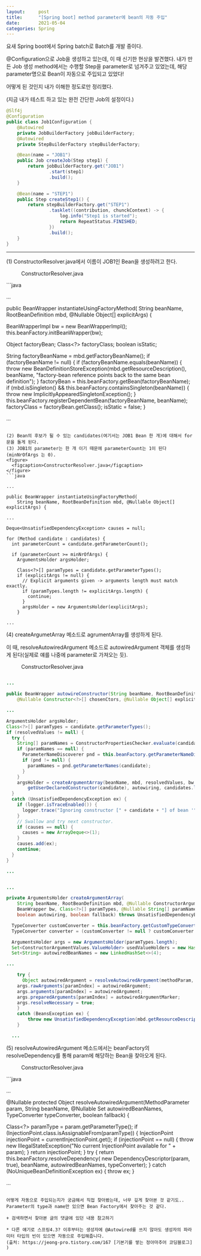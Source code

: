```yaml
---
layout:     post
title:      "[Spring boot] method parameter에 bean의 자동 주입"
date:       2021-05-04
categories: Spring
---
```


요새 Spring boot에서 Spring batch로 Batch를 개발 중이다.

@Configuration으로 Job을 생성하고 있는데, 이 때 신기한 현상을 발견했다.
내가 만든 Job 생성 method에서는 수행할 Step을 parameter로 넘겨주고 있었는데, 해당 parameter명으로 Bean이 자동으로 주입되고 있었다!
 
어떻게 된 것인지 내가 이해한 정도로만 정리했다.

(지금 내가 테스트 하고 있는 완전 간단한 Job의 설정이다.)

```java
@Slf4j
@Configuration
public class Job1Configuration {
    @Autowired
    private JobBuilderFactory jobBuilderFactory;
    @Autowired
    private StepBuilderFactory stepBuilderFactory;

    @Bean(name = "JOB1")
    public Job createJob(Step step1) {
        return jobBuilderFactory.get("JOB1")
                .start(step1)
                .build();
    }

    @Bean(name = "STEP1")
    public Step createStep1() {
        return stepBuilderFactory.get("STEP1")
                .tasklet((contribution, chunckContext) -> {
                    log.info("Step1 is started");
                    return RepeatStatus.FINISHED;
                })
                .build();
    }
}
```

- - -
(1) ConstructorResolver.java에서 이름이 JOB1인 Bean을 생성하려고 한다.   
<figure>
  <figcaption>ConstructorResolver.java</figcaption>
</figure>
```java

...

public BeanWrapper instantiateUsingFactoryMethod(
    String beanName, RootBeanDefinition mbd, @Nullable Object[] explicitArgs) {

  BeanWrapperImpl bw = new BeanWrapperImpl();
  this.beanFactory.initBeanWrapper(bw);

  Object factoryBean;
  Class<?> factoryClass;
  boolean isStatic;

  String factoryBeanName = mbd.getFactoryBeanName();
  if (factoryBeanName != null) {
    if (factoryBeanName.equals(beanName)) {
      throw new BeanDefinitionStoreException(mbd.getResourceDescription(), beanName,
          "factory-bean reference points back to the same bean definition");
    }
    factoryBean = this.beanFactory.getBean(factoryBeanName);
    if (mbd.isSingleton() && this.beanFactory.containsSingleton(beanName)) {
      throw new ImplicitlyAppearedSingletonException();
    }
    this.beanFactory.registerDependentBean(factoryBeanName, beanName);
    factoryClass = factoryBean.getClass();
    isStatic = false;
  }

...

```

(2) Bean의 후보가 될 수 있는 candidates(여기서는 JOB1 Bean 한 개)에 대해서 for문을 돌게 된다.   
(3) JOB1의 parameter는 한 개 이기 때문에 parameterCount는 1이 된다(minNrOfArgs 는 0).   
<figure>
  <figcaption>ConstructorResolver.java</figcaption>
</figure>
```java

...

public BeanWrapper instantiateUsingFactoryMethod(
    String beanName, RootBeanDefinition mbd, @Nullable Object[] explicitArgs) {

...

Deque<UnsatisfiedDependencyException> causes = null;

for (Method candidate : candidates) {
  int parameterCount = candidate.getParameterCount();

  if (parameterCount >= minNrOfArgs) {
    ArgumentsHolder argsHolder;

    Class<?>[] paramTypes = candidate.getParameterTypes();
    if (explicitArgs != null) {
      // Explicit arguments given -> arguments length must match exactly.
      if (paramTypes.length != explicitArgs.length) {
        continue;
      }
      argsHolder = new ArgumentsHolder(explicitArgs);
    }

...

```

(4) createArgumetArray 메소드로 agrumentArray를 생성하게 된다.

이 때, resolveAutowiredArgument 메소드로 autowiredArgument 객체를 생성하게 된다(실제로 얘를 나중에 parameter로 가져오는 듯).   
<figure>
  <figcaption>ConstructorResolver.java</figcaption>
</figure>

```java

...

public BeanWrapper autowireConstructor(String beanName, RootBeanDefinition mbd,
    @Nullable Constructor<?>[] chosenCtors, @Nullable Object[] explicitArgs) {

...

ArgumentsHolder argsHolder;
Class<?>[] paramTypes = candidate.getParameterTypes();
if (resolvedValues != null) {
  try {
    String[] paramNames = ConstructorPropertiesChecker.evaluate(candidate, parameterCount);
    if (paramNames == null) {
      ParameterNameDiscoverer pnd = this.beanFactory.getParameterNameDiscoverer();
      if (pnd != null) {
        paramNames = pnd.getParameterNames(candidate);
      }
    }
    argsHolder = createArgumentArray(beanName, mbd, resolvedValues, bw, paramTypes, paramNames,
        getUserDeclaredConstructor(candidate), autowiring, candidates.length == 1);
  }
  catch (UnsatisfiedDependencyException ex) {
    if (logger.isTraceEnabled()) {
      logger.trace("Ignoring constructor [" + candidate + "] of bean '" + beanName + "': " + ex);
    }
    // Swallow and try next constructor.
    if (causes == null) {
      causes = new ArrayDeque<>(1);
    }
    causes.add(ex);
    continue;
  }
}

...

```

```java

...

private ArgumentsHolder createArgumentArray(
    String beanName, RootBeanDefinition mbd, @Nullable ConstructorArgumentValues resolvedValues,
    BeanWrapper bw, Class<?>[] paramTypes, @Nullable String[] paramNames, Executable executable,
    boolean autowiring, boolean fallback) throws UnsatisfiedDependencyException {

  TypeConverter customConverter = this.beanFactory.getCustomTypeConverter();
  TypeConverter converter = (customConverter != null ? customConverter : bw);

  ArgumentsHolder args = new ArgumentsHolder(paramTypes.length);
  Set<ConstructorArgumentValues.ValueHolder> usedValueHolders = new HashSet<>(paramTypes.length);
  Set<String> autowiredBeanNames = new LinkedHashSet<>(4);

...

    try {
      Object autowiredArgument = resolveAutowiredArgument(methodParam, beanName, autowiredBeanNames, converter, fallback);
    args.rawArguments[paramIndex] = autowiredArgument;
    args.arguments[paramIndex] = autowiredArgument;
    args.preparedArguments[paramIndex] = autowiredArgumentMarker;
    args.resolveNecessary = true;
    }
    catch (BeansException ex) {
        throw new UnsatisfiedDependencyException(mbd.getResourceDescription(), beanName, new InjectionPoint(methodParam), ex);
    }

  ...

```
(5) resolveAutowiredArgument 메소드에서는 beanFactory의 resolveDependency를 통해 param에 해당하는 Bean을 찾아오게 된다.   
<figure>
  <figcaption>ConstructorResolver.java</figcaption>
</figure>
```java

...

@Nullable
protected Object resolveAutowiredArgument(MethodParameter param, String beanName,
    @Nullable Set<String> autowiredBeanNames, TypeConverter typeConverter, boolean fallback) {

  Class<?> paramType = param.getParameterType();
  if (InjectionPoint.class.isAssignableFrom(paramType)) {
    InjectionPoint injectionPoint = currentInjectionPoint.get();
    if (injectionPoint == null) {
      throw new IllegalStateException("No current InjectionPoint available for " + param);
    }
    return injectionPoint;
  }
  try {
    return this.beanFactory.resolveDependency(
        new DependencyDescriptor(param, true), beanName, autowiredBeanNames, typeConverter);
  }
  catch (NoUniqueBeanDefinitionException ex) {
    throw ex;
  }

...

```

어떻게 자동으로 주입되는지가 궁금해서 직접 찾아봤는데, 너무 깊게 찾아본 것 같기도..
Parameter의 type과 name만 있으면 Bean Factory에서 찾아주는 것 같다.

+ 검색하면서 찾아본 글의 댓글에 있던 내용 참고하기

* 다른 얘기로 스프링4.3? 이후부터는 생성자에 @Autowired를 쓰지 않아도 생성자의 파라미터 타입의 빈이 있으면 자동으로 주입해줍니다.
(출처: https://jeong-pro.tistory.com/167 [기본기를 쌓는 정아마추어 코딩블로그] )
